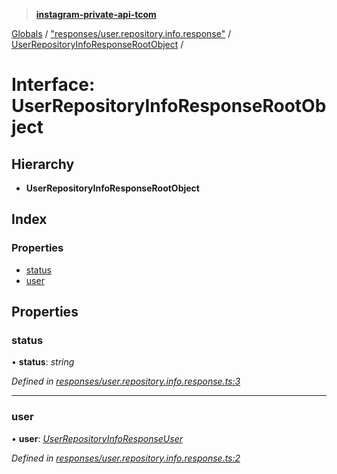> **[instagram-private-api-tcom](../README.md)**

[Globals](../README.md) / ["responses/user.repository.info.response"](../modules/_responses_user_repository_info_response_.md) / [UserRepositoryInfoResponseRootObject](_responses_user_repository_info_response_.userrepositoryinforesponserootobject.md) /

# Interface: UserRepositoryInfoResponseRootObject

## Hierarchy

* **UserRepositoryInfoResponseRootObject**

## Index

### Properties

* [status](_responses_user_repository_info_response_.userrepositoryinforesponserootobject.md#status)
* [user](_responses_user_repository_info_response_.userrepositoryinforesponserootobject.md#user)

## Properties

###  status

• **status**: *string*

*Defined in [responses/user.repository.info.response.ts:3](https://github.com/cuonglnhust/instagram-private-api-tcom/blob/3e16058/src/responses/user.repository.info.response.ts#L3)*

___

###  user

• **user**: *[UserRepositoryInfoResponseUser](_responses_user_repository_info_response_.userrepositoryinforesponseuser.md)*

*Defined in [responses/user.repository.info.response.ts:2](https://github.com/cuonglnhust/instagram-private-api-tcom/blob/3e16058/src/responses/user.repository.info.response.ts#L2)*